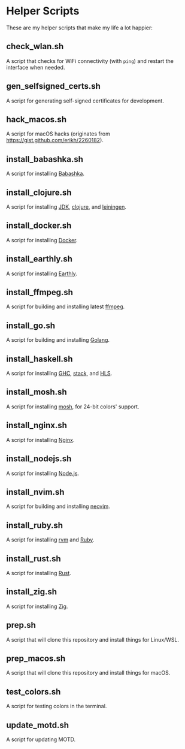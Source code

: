 # Helper Scripts

These are my helper scripts that make my life a lot happier:

## check_wlan.sh

A script that checks for WiFi connectivity (with `ping`) and restart the interface when needed.

## gen_selfsigned_certs.sh

A script for generating self-signed certificates for development.

## hack_macos.sh

A script for macOS hacks (originates from https://gist.github.com/erikh/2260182).

## install_babashka.sh

A script for installing [Babashka](https://github.com/babashka/babashka).

## install_clojure.sh

A script for installing [JDK](https://www.azul.com/downloads/zulu-embedded/), [clojure](https://clojure.org/guides/getting_started#_installation_on_linux), and [leiningen](https://leiningen.org/).

## install_docker.sh

A script for installing [Docker](https://www.docker.com/).

## install_earthly.sh

A script for installing [Earthly](https://earthly.dev/).

## install_ffmpeg.sh

A script for building and installing latest [ffmpeg](https://www.ffmpeg.org/).

## install_go.sh

A script for building and installing [Golang](https://golang.org/).

## install_haskell.sh

A script for installing [GHC](https://www.haskell.org/ghc/), [stack](https://github.com/commercialhaskell/stack), and [HLS](https://github.com/haskell/haskell-language-server).

## install_mosh.sh

A script for installing [mosh](https://github.com/mobile-shell/mosh/issues/928), for 24-bit colors' support.

## install_nginx.sh

A script for installing [Nginx](https://www.nginx.com/).

## install_nodejs.sh

A script for installing [Node.js](https://nodejs.org/en/).

## install_nvim.sh

A script for building and installing [neovim](https://neovim.io/).

## install_ruby.sh

A script for installing [rvm](https://rvm.io/) and [Ruby](https://www.ruby-lang.org/en/).

## install_rust.sh

A script for installing [Rust](https://rustup.rs/).

## install_zig.sh

A script for installing [Zig](https://ziglang.org/).

## prep.sh

A script that will clone this repository and install things for Linux/WSL.

## prep_macos.sh

A script that will clone this repository and install things for macOS.

## test_colors.sh

A script for testing colors in the terminal.

## update_motd.sh

A script for updating MOTD.

